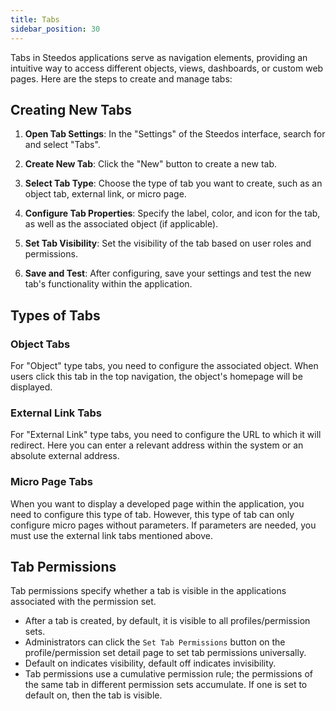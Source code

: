 ```yaml
---
title: Tabs
sidebar_position: 30
---
```


Tabs in Steedos applications serve as navigation elements, providing an intuitive way to access different objects, views, dashboards, or custom web pages. Here are the steps to create and manage tabs:

## Creating New Tabs

1. **Open Tab Settings**: In the "Settings" of the Steedos interface, search for and select "Tabs".

2. **Create New Tab**: Click the "New" button to create a new tab.

3. **Select Tab Type**: Choose the type of tab you want to create, such as an object tab, external link, or micro page.

4. **Configure Tab Properties**: Specify the label, color, and icon for the tab, as well as the associated object (if applicable).

5. **Set Tab Visibility**: Set the visibility of the tab based on user roles and permissions.

6. **Save and Test**: After configuring, save your settings and test the new tab's functionality within the application.

## Types of Tabs

### Object Tabs

For "Object" type tabs, you need to configure the associated object. When users click this tab in the top navigation, the object's homepage will be displayed.

### External Link Tabs

For "External Link" type tabs, you need to configure the URL to which it will redirect. Here you can enter a relevant address within the system or an absolute external address.

### Micro Page Tabs

When you want to display a developed page within the application, you need to configure this type of tab. However, this type of tab can only configure micro pages without parameters. If parameters are needed, you must use the external link tabs mentioned above.

## Tab Permissions

Tab permissions specify whether a tab is visible in the applications associated with the permission set.

- After a tab is created, by default, it is visible to all profiles/permission sets.
- Administrators can click the `Set Tab Permissions` button on the profile/permission set detail page to set tab permissions universally.
- Default on indicates visibility, default off indicates invisibility.
- Tab permissions use a cumulative permission rule; the permissions of the same tab in different permission sets accumulate. If one is set to default on, then the tab is visible.
